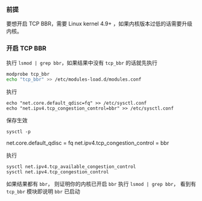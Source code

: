 ### 前提
要想开启 TCP BBR，需要 Linux kernel 4.9+ ，如果内核版本过低的话需要升级内核。

### 开启 TCP BBR
执行 `lsmod | grep bbr`，如果结果中没有 `tcp_bbr` 的话就先执行
``` bash
modprobe tcp_bbr
echo "tcp_bbr" >> /etc/modules-load.d/modules.conf
```
执行
```
echo "net.core.default_qdisc=fq" >> /etc/sysctl.conf
echo "net.ipv4.tcp_congestion_control=bbr" >> /etc/sysctl.conf
```
保存生效
```
sysctl -p
```
net.core.default_qdisc = fq
net.ipv4.tcp_congestion_control = bbr

执行
```
sysctl net.ipv4.tcp_available_congestion_control
sysctl net.ipv4.tcp_congestion_control
```
如果结果都有 `bbr`， 则证明你的内核已开启 `bbr`
执行 `lsmod | grep bbr`， 看到有 `tcp_bbr` 模块即说明 `bbr` 已启动
